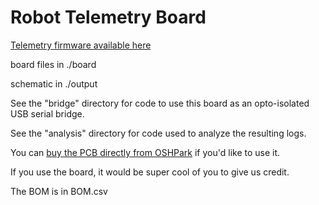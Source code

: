 # Robot Telemetry Board

[Telemetry firmware available here](https://github.com/mjg59/robot_telemetry_viewer)


board files in ./board


schematic in ./output


See the "bridge" directory for code to use this board as an opto-isolated
USB serial bridge.

See the "analysis" directory for code used to analyze the resulting logs.

You can [buy the PCB directly from
OSHPark](https://oshpark.com/shared_projects/APZSUiwL) if you'd like to use it.

If you use the board, it would be super cool of you to give us credit.

The BOM is in BOM.csv
